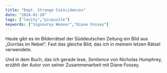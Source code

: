 ```yaml
---
title: "Dept. Strange Coincidences"
date: "2024-01-20"
tags: ["levity","picpuzzle"]
keywords: ["Signourey Weaver","Diane Fossey"]
---
```

Heute gibt es im Bilderrätsel der Süddeutschen Zeitung ein Bild aus „Gorrilas im Nebel“. Fast das gleiche Bild, das ich in meinem letzen Rätsel verwendete.

Und in dem Buch, das ich gerade lese, *Sentience* von Nicholas Humphrey, erzählt der Autor von seiner Zusammenarbeit mit Diane Fossey.
